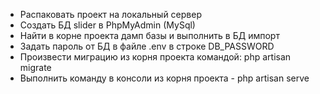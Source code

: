 - Распаковать проект на локальный сервер
- Создать БД slider в PhpMyAdmin (MySql)
- Найти в корне проекта дамп базы и выполнить в БД импорт 
- Задать пароль от БД в файле .env в строке DB_PASSWORD
- Произвести миграцию из корня проекта командой: php artisan migrate
- Выполнить команду в консоли из корня проекта - php artisan serve
